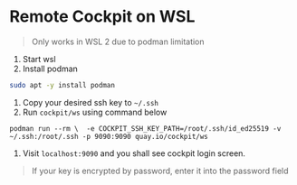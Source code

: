 # Remote Cockpit on WSL

> Only works in WSL 2 due to podman limitation

1. Start wsl
2. Install podman 
```sh
sudo apt -y install podman
```
1. Copy your desired ssh key to `~/.ssh`
2. Run `cockpit/ws` using command below
```
podman run --rm \  -e COCKPIT_SSH_KEY_PATH=/root/.ssh/id_ed25519 -v ~/.ssh:/root/.ssh -p 9090:9090 quay.io/cockpit/ws
```
1. Visit `localhost:9090` and you shall see cockpit login screen. 
> If your key is encrypted by password, enter it into the password field